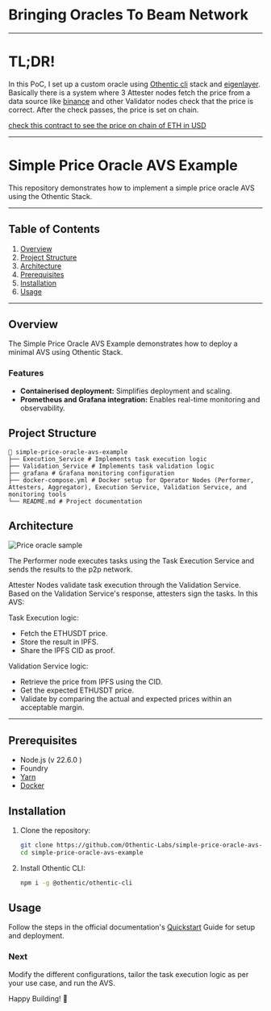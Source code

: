 # Bringing Oracles To Beam Network

---

# TL;DR!

In this PoC, I set up a custom oracle using [Othentic cli](https://docs.othentic.xyz/main) stack and [eigenlayer](https://docs.eigenlayer.xyz/developers/avs-developer-guide).
Basically there is a system where 3 Attester nodes fetch the price from a data source like [binance](https://api.binance.com/api/v3/ticker/price?symbol=ETHUSDT) and other Validator nodes check that the price is correct. After the check passes, the price is set on chain.

[check this contract to see the price on chain of ETH in USD](https://subnets-test.avax.network/beam/address/0xCD2eE76126Cae7279e5f3916Faf5a6B649250667?tab=code&contractTab=read)

---

# Simple Price Oracle AVS Example

This repository demonstrates how to implement a simple price oracle AVS using the Othentic Stack.

---

## Table of Contents

1. [Overview](#overview)
2. [Project Structure](#project-structure)
3. [Architecture](#usage)
4. [Prerequisites](#prerequisites)
5. [Installation](#installation)
6. [Usage](#usage)

---

## Overview

The Simple Price Oracle AVS Example demonstrates how to deploy a minimal AVS using Othentic Stack.

### Features

- **Containerised deployment:** Simplifies deployment and scaling.
- **Prometheus and Grafana integration:** Enables real-time monitoring and observability.

## Project Structure

```mdx
📂 simple-price-oracle-avs-example
├── Execution_Service # Implements task execution logic
├── Validation_Service # Implements task validation logic
├── grafana # Grafana monitoring configuration
├── docker-compose.yml # Docker setup for Operator Nodes (Performer, Attesters, Aggregator), Execution Service, Validation Service, and monitoring tools
└── README.md # Project documentation
```

## Architecture

![Price oracle sample](https://github.com/user-attachments/assets/03d544eb-d9c3-44a7-9712-531220c94f7e)

The Performer node executes tasks using the Task Execution Service and sends the results to the p2p network.

Attester Nodes validate task execution through the Validation Service. Based on the Validation Service's response, attesters sign the tasks. In this AVS:

Task Execution logic:

- Fetch the ETHUSDT price.
- Store the result in IPFS.
- Share the IPFS CID as proof.

Validation Service logic:

- Retrieve the price from IPFS using the CID.
- Get the expected ETHUSDT price.
- Validate by comparing the actual and expected prices within an acceptable margin.

---

## Prerequisites

- Node.js (v 22.6.0 )
- Foundry
- [Yarn](https://yarnpkg.com/)
- [Docker](https://docs.docker.com/engine/install/)

## Installation

1. Clone the repository:

   ```bash
   git clone https://github.com/Othentic-Labs/simple-price-oracle-avs-example.git
   cd simple-price-oracle-avs-example
   ```

2. Install Othentic CLI:

   ```bash
   npm i -g @othentic/othentic-cli
   ```

## Usage

Follow the steps in the official documentation's [Quickstart](https://docs.othentic.xyz/main/avs-framework/quick-start#steps) Guide for setup and deployment.

### Next

Modify the different configurations, tailor the task execution logic as per your use case, and run the AVS.

Happy Building! 🚀
